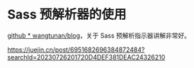 # Sass 预解析器的使用


[github * wangtunan/blog](https://wangtunan.github.io/blog/cssPrecompiler/sass/#%E5%AE%89%E8%A3%85)，关于 Sass 预解析指示器讲解非常好。


https://juejin.cn/post/6951682696384872484?searchId=20230726201720D4DEF381DEAC24326210